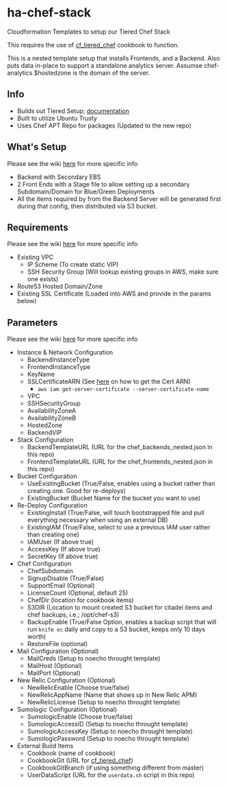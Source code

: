 # ha-chef-stack

Cloudformation Templates to setup our Tiered Chef Stack

This requires the use of [cf_tiered_chef](https://github.com/HearstAT/cf_tiered_chef) cookbook to function.

This is a nested template setup that installs Frontends, and a Backend. Also puts data in-place to support a standalone analytics server. Assumse chef-analytics.$hostedzone is the domain of the server.

## Info
* Builds out Tiered Setup; [documentation](https://docs.chef.io/install_server_ha_aws.html)
* Built to utilize Ubuntu Trusty
* Uses Chef APT Repo for packages (Updated to the new repo)

## What's Setup
Please see the wiki [here](https://github.com/HearstAT/cfn_tiered_chef/wiki/Build-Steps-Process) for more specific info
* Backend with Secondary EBS
* 2 Front Ends with a Stage file to allow setting up a secondary Subdomain/Domain for Blue/Green Deployments
* All the items required by from the Backend Server will be generated first during that config, then distributed via S3 bucket.

## Requirements
Please see the wiki [here](https://github.com/HearstAT/cfn_tiered_chef/wiki/Prerequisites) for more specific info
* Existing VPC
  * IP Scheme (To create static VIP)
  * SSH Security Group (Will lookup existing groups in AWS, make sure one exists)
* Route53 Hosted Domain/Zone
* Existing SSL Certificate (Loaded into AWS and provide in the params below)

## Parameters
Please see the wiki [here](https://github.com/HearstAT/cfn_tiered_chef/wiki/Parameters) for more specific info
* Instance & Network Configuration
    * BackendInstanceType
    * FrontendInstanceType
    * KeyName
    * SSLCertificateARN (See [here](http://docs.aws.amazon.com/cli/latest/reference/iam/index.html#cli-aws-iam) on how to get the Cert ARN)
      * `aws iam get-server-certificate --server-certificate-name`
    * VPC
    * SSHSecurityGroup
    * AvailabilityZoneA
    * AvailabilityZoneB
    * HostedZone
    * BackendVIP
* Stack Configuration
    * BackendTemplateURL (URL for the chef_backends_nested.json in this repo)
    * FrontendTemplateURL (URL for the chef_frontends_nested.json in this repo)
* Bucket Configuration
    * UseExistingBucket (True/False, enables using a bucket rather than creating one. Good for re-deploys)
    * ExistingBucket (Bucket Name for the bucket you want to use)
* Re-Deploy Configuration
    * ExistingInstall (True/False, will touch bootstrapped file and pull everything necessary when using an external DB)
    * ExistingIAM (True/False, select to use a previous IAM user rather than creating one)
    * IAMUser (If above true)
    * AccessKey (If above true)
    * SecretKey (If above true)
* Chef Configuration
    * ChefSubdomain
    * SignupDisable (True/False)
    * SupportEmail (Optional)
    * LicenseCount (Optional, default 25)
    * ChefDir (location for cookbook items)
    * S3DIR (Location to mount created S3 bucket for citadel items and chef backups, i.e.; /opt/chef-s3)
    * BackupEnable (True/False Option, enables a backup script that will run `knife ec` daily and copy to a S3 bucket, keeps only 10 days worth)
    * RestoreFile (optional)
* Mail Configuration (Optional)
    * MailCreds (Setup to noecho throught template)
    * MailHost (Optional)
    * MailPort (Optional)
* New Relic Configuration (Optional)
    * NewRelicEnable (Choose true/false)
    * NewRelicAppName (Name that shows up in New Relic APM)
    * NewRelicLicense (Setup to noecho throught template)
* Sumologic Configuration (Optional)
    * SumologicEnable (Choose true/false)
    * SumologicAccessID (Setup to noecho throught template)
    * SumologicAccessKey (Setup to noecho throught template)
    * SumologicPassword (Setup to noecho throught template)
* External Build Items
    * Cookbook (name of cookbook)
    * CookbookGit (URL for [cf_tiered_chef](https://github.com/HearstAT/cf_tiered_chef))
    * CookbookGitBranch (if using something different from master)
    * UserDataScript (URL for the `userdata.sh` script in this repo)
